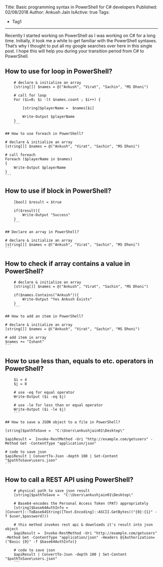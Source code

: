 Title: Basic programming syntax in PowerShell for C# developers
Published: 02/08/2018
Author: Ankush Jain
IsActive: true
Tags:
  - Tag1
---
Recently I started working on PowerShell as I was working on C# for a long time. Initially, it took me a while to get familiar with the PowerShell syntaxes. That’s why I thought to put all my google searches over here in this single post. I hope this will help you during your transition period from C# to PowerShell.

## How to use for loop in PowerShell?

```
    # declare & initialize an array
    [string[]] $names = @("Ankush", "Virat", "Sachin", "MS Dhoni")

    # call for loop
    For ($i=0; $i -lt $names.count ; $i++) {

        [string]$playerName =  $names[$i]

        Write-Output $playerName
    }
    ```

## How to use foreach in PowerShell?

```
    # declare & initialize an array
    [string[]] $names = @("Ankush", "Virat", "Sachin", "MS Dhoni")

    # call foreach
    Foreach ($playerName in $names)
    {   
        Write-Output $playerName
    }
    ```

## How to use if block in PowerShell?

```
    [bool] $result = $true

    if($result){
        Write-Output "Success"
    }
    ```

## Declare an array in PowerShell?

```
    # declare & initialize an array
    [string[]] $names = @("Ankush", "Virat", "Sachin", "MS Dhoni")
    ```

## How to check if array contains a value in PowerShell?

```
    # declare & initialize an array
    [string[]] $names = @("Ankush", "Virat", "Sachin", "MS Dhoni")

    if($names.Contains("Ankush")){
        Write-Output "Yes Ankush Exists"
    }
    ```

## How to add an item in PowerShell?

```
    # declare & initialize an array
    [string[]] $names = @("Ankush", "Virat", "Sachin", "MS Dhoni")

    # add item in array
    $names += "Ishant"
    ```

## How to use less than, equals to etc. operators in PowerShell?

```
    $i = 4
    $j = 8

    # use -eq for equal operator
    Write-Output ($i -eq $j)

    # use -le for less than or equal operator
    Write-Output ($i -le $j)
    ```

## How to save a JSON object to a file in PowerShell?

```
    [string]$pathToSave =  "C:\Users\ankushjain01\Desktop\"

    $apiResult =  Invoke-RestMethod -Uri "http://example.com/getusers" -Method Get -ContentType "application/json"

    # code to save json
    $apiResult | ConvertTo-Json -depth 100 | Set-Content "$pathToSave\users.json"
    ```

## How to call a REST API using PowerShell?

```
    # physical path to save json result
    [string]$pathToSave =  "C:\Users\ankushjain01\Desktop\"

    # Base64-encodes the Personal Access Token (PAT) appropriately
    [string]$base64AuthInfo = [Convert]::ToBase64String([Text.Encoding]::ASCII.GetBytes(("{0}:{1}" -f $user,$password)))

    # this method invokes rest api & downloads it's result into json object
    $apiResult =  Invoke-RestMethod -Uri "http://example.com/getusers" -Method Get -ContentType "application/json" -Headers @{Authorization=("Basic {0}" -f $base64AuthInfo)}

    # code to save json
    $apiResult | ConvertTo-Json -depth 100 | Set-Content "$pathToSave\users.json"
    ```

                